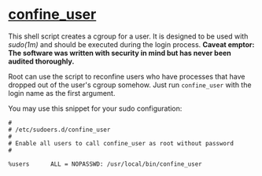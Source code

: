 # [confine_user](../confine_user)

This shell script creates a cgroup for a user. It is designed to be used
with *sudo(1m)* and should be executed during the login process. **Caveat emptor:
The software was written with security in mind but has never been audited thoroughly.**

Root can use the script to reconfine users who have processes that have
dropped out of the user's cgroup somehow. Just run `confine_user` with the
login name as the first argument.

You may use this snippet for your sudo configuration:

    #
    # /etc/sudoers.d/confine_user
    #
    # Enable all users to call confine_user as root without password
    #

    %users		ALL = NOPASSWD: /usr/local/bin/confine_user
